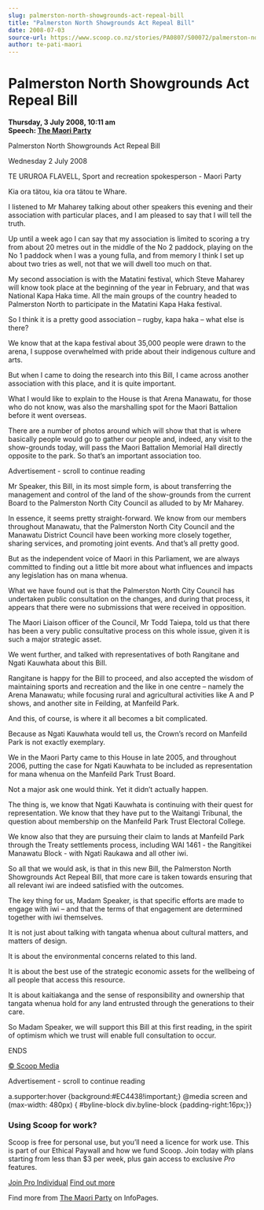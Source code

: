 ```yaml
---
slug: palmerston-north-showgrounds-act-repeal-bill
title: "Palmerston North Showgrounds Act Repeal Bill"
date: 2008-07-03
source-url: https://www.scoop.co.nz/stories/PA0807/S00072/palmerston-north-showgrounds-act-repeal-bill.htm
author: te-pati-maori
---
```

Palmerston North Showgrounds Act Repeal Bill
============================================

**Thursday, 3 July 2008, 10:11 am**  
**Speech: [The Maori Party](https://info.scoop.co.nz/The_Maori_Party)**

Palmerston North Showgrounds Act Repeal Bill

Wednesday 2 July 2008

TE URUROA FLAVELL, Sport and recreation spokesperson - Maori Party

Kia ora tätou, kia ora tätou te Whare.

I listened to Mr Maharey talking about other speakers this evening and their association with particular places, and I am pleased to say that I will tell the truth.

Up until a week ago I can say that my association is limited to scoring a try from about 20 metres out in the middle of the No 2 paddock, playing on the No 1 paddock when I was a young fulla, and from memory I think I set up about two tries as well, not that we will dwell too much on that.

My second association is with the Matatini festival, which Steve Maharey will know took place at the beginning of the year in February, and that was National Kapa Haka time. All the main groups of the country headed to Palmerston North to participate in the Matatini Kapa Haka festival.

So I think it is a pretty good association – rugby, kapa haka – what else is there?

We know that at the kapa festival about 35,000 people were drawn to the arena, I suppose overwhelmed with pride about their indigenous culture and arts.

But when I came to doing the research into this Bill, I came across another association with this place, and it is quite important.

What I would like to explain to the House is that Arena Manawatu, for those who do not know, was also the marshalling spot for the Maori Battalion before it went overseas.

There are a number of photos around which will show that that is where basically people would go to gather our people and, indeed, any visit to the show-grounds today, will pass the Maori Battalion Memorial Hall directly opposite to the park. So that’s an important association too.

Advertisement - scroll to continue reading





Mr Speaker, this Bill, in its most simple form, is about transferring the management and control of the land of the show-grounds from the current Board to the Palmerston North City Council as alluded to by Mr Maharey.

In essence, it seems pretty straight-forward. We know from our members throughout Manawatu, that the Palmerston North City Council and the Manawatu District Council have been working more closely together, sharing services, and promoting joint events. And that’s all pretty good.

But as the independent voice of Maori in this Parliament, we are always committed to finding out a little bit more about what influences and impacts any legislation has on mana whenua.

What we have found out is that the Palmerston North City Council has undertaken public consultation on the changes, and during that process, it appears that there were no submissions that were received in opposition.

The Maori Liaison officer of the Council, Mr Todd Taiepa, told us that there has been a very public consultative process on this whole issue, given it is such a major strategic asset.

We went further, and talked with representatives of both Rangitane and Ngati Kauwhata about this Bill.

Rangitane is happy for the Bill to proceed, and also accepted the wisdom of maintaining sports and recreation and the like in one centre – namely the Arena Manawatu; while focusing rural and agricultural activities like A and P shows, and another site in Feilding, at Manfeild Park.

And this, of course, is where it all becomes a bit complicated.

Because as Ngati Kauwhata would tell us, the Crown’s record on Manfeild Park is not exactly exemplary.

We in the Maori Party came to this House in late 2005, and throughout 2006, putting the case for Ngati Kauwhata to be included as representation for mana whenua on the Manfeild Park Trust Board.

Not a major ask one would think. Yet it didn’t actually happen.

The thing is, we know that Ngati Kauwhata is continuing with their quest for representation. We know that they have put to the Waitangi Tribunal, the question about membership on the Manfeild Park Trust Electoral College.

We know also that they are pursuing their claim to lands at Manfeild Park through the Treaty settlements process, including WAI 1461 - the Rangitikei Manawatu Block - with Ngati Raukawa and all other iwi.

So all that we would ask, is that in this new Bill, the Palmerston North Showgrounds Act Repeal Bill, that more care is taken towards ensuring that all relevant iwi are indeed satisfied with the outcomes.

The key thing for us, Madam Speaker, is that specific efforts are made to engage with iwi – and that the terms of that engagement are determined together with iwi themselves.

It is not just about talking with tangata whenua about cultural matters, and matters of design.

It is about the environmental concerns related to this land.

It is about the best use of the strategic economic assets for the wellbeing of all people that access this resource.

It is about kaitiakanga and the sense of responsibility and ownership that tangata whenua hold for any land entrusted through the generations to their care.

So Madam Speaker, we will support this Bill at this first reading, in the spirit of optimism which we trust will enable full consultation to occur.

  
ENDS

[© Scoop Media](http://www.scoop.co.nz/about/terms.html)  

Advertisement - scroll to continue reading



a.supporter:hover {background:#EC4438!important;} @media screen and (max-width: 480px) { #byline-block div.byline-block {padding-right:16px;}}

### Using Scoop for work?

Scoop is free for personal use, but you’ll need a licence for work use. This is part of our Ethical Paywall and how we fund Scoop. Join today with plans starting from less than $3 per week, plus gain access to exclusive _Pro_ features.  
  
[Join Pro Individual](https://pro.scoop.co.nz/Individual/?from=ProIn24) [Find out more](https://pro.scoop.co.nz/using-scoop-for-work/?from=ProIn24)

Find more from [The Maori Party](https://info.scoop.co.nz/The_Maori_Party) on InfoPages.